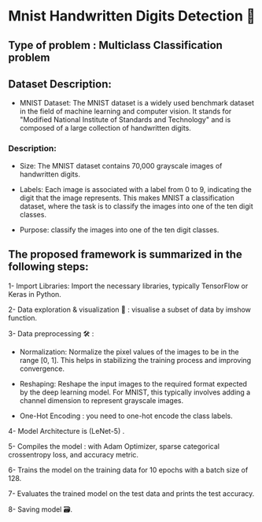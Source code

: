 # Mnist Handwritten Digits Detection 🔢

## Type of problem : Multiclass  Classification problem 

## Dataset Description:

- MNIST Dataset: The MNIST dataset is a widely used benchmark dataset in the field of machine learning and computer vision. It stands for "Modified National Institute of Standards and Technology" and is composed of a large collection of handwritten digits. 

### Description: 

- Size: The MNIST dataset contains 70,000 grayscale images of handwritten digits.

- Labels: Each image is associated with a label from 0 to 9, indicating the digit that the image represents. This makes MNIST a classification dataset, where the task is to classify the images into one of the ten digit classes.

- Purpose: classify the images into one of the ten digit classes.

## The proposed framework is summarized in the following steps:

1- Import Libraries: Import the necessary libraries, typically TensorFlow or Keras in Python.

2- Data exploration & visualization 🔎 : visualise a subset of data by imshow function.

3- Data preprocessing 🛠 :
- Normalization: Normalize the pixel values of the images to be in the range [0, 1]. This helps in stabilizing the training process and improving convergence.

- Reshaping: Reshape the input images to the required format expected by the deep learning model. For MNIST, this typically involves adding a channel dimension to represent grayscale images.

- One-Hot Encoding : you need to one-hot encode the class labels.

4- Model Architecture is (LeNet-5) .

5- Compiles the model : with Adam Optimizer, sparse categorical crossentropy loss, and accuracy metric.

6- Trains the model on the training data for 10 epochs with a batch size of 128.

7- Evaluates the trained model on the test data and prints the test accuracy.

8- Saving model 🗃.
